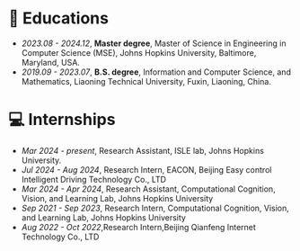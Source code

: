 
# 📖 Educations
- *2023.08 - 2024.12*, **Master degree**, Master of Science in Engineering in Computer Science (MSE), Johns Hopkins University, Baltimore, Maryland, USA.
- *2019.09 - 2023.07*, **B.S. degree**, Information and Computer Science, and Mathematics, Liaoning Technical University, Fuxin, Liaoning, China.


# 💻 Internships
- *Mar 2024 - present*, Research Assistant, ISLE lab, Johns Hopkins University.
- *Jul 2024 - Aug 2024*, Research Intern, EACON, Beijing Easy control Intelligent Driving Technology Co., LTD
- *Mar 2024 - Apr 2024*, Research Assistant, Computational Cognition, Vision, and Learning Lab, Johns Hopkins University
- *Sep 2021 - Sep 2023*, Research Intern, Computational Cognition, Vision, and Learning Lab, Johns Hopkins University
- *Aug 2022 - Oct 2022*,Research Intern,Beijing Qianfeng Internet Technology Co., LTD
  

